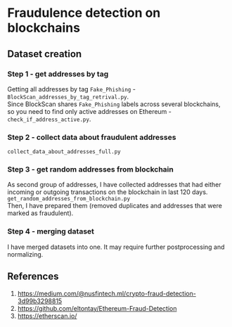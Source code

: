 # Fraudulence detection on blockchains 

## Dataset creation
### Step 1 - get addresses by tag
Getting all addresses by tag `Fake_Phishing` - `BlockScan_addresses_by_tag_retrival.py`.  
Since BlockScan shares `Fake_Phishing` labels across several blockchains, so you need to find only active addresses on Ethereum - `check_if_address_active.py`.

### Step 2 - collect data about fraudulent addresses

`collect_data_about_addresses_full.py`

### Step 3 - get random addresses from blockchain
As second group of addresses, I have collected addresses that had either incoming or outgoing transactions on the blockchain in last 120 days.  
`get_random_addresses_from_blockchain.py`  
Then, I have prepared them (removed duplicates and addresses that were marked as fraudulent).

### Step 4 - merging dataset
I have merged datasets into one. It may require further postprocessing and normalizing.

## References
1. https://medium.com/@nusfintech.ml/crypto-fraud-detection-3d99b3298815
2. https://github.com/eltontay/Ethereum-Fraud-Detection
3. https://etherscan.io/